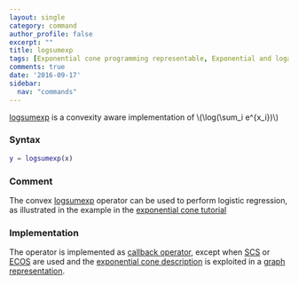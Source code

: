 ```yaml
---
layout: single
category: command
author_profile: false
excerpt: ""
title: logsumexp
tags: [Exponential cone programming representable, Exponential and logarithmic functions, Logistic regression]
comments: true
date: '2016-09-17'
sidebar:
  nav: "commands"
---
```


[logsumexp](/command/logsumexp) is a convexity aware implementation of \\(\log(\sum_i e^{x_i})\\)

### Syntax

````matlab
y = logsumexp(x)
````

### Comment

The convex [logsumexp](/commands/logsumexp) operator can be used to perform logistic regression, as illustrated in the example in the [exponential cone tutorial](/tutorial/exponentialcone)


### Implementation

The operator is implemented as [callback operator](/tutorial/nonlinearoperatorscallback), except when [SCS](/solver/scs) or [ECOS](/solver/ecos) are used and the [exponential cone description](/tutorial/exponentialcone) is exploited in a [graph representation](/tutorial/nonlinearoperatorsgraphs).
